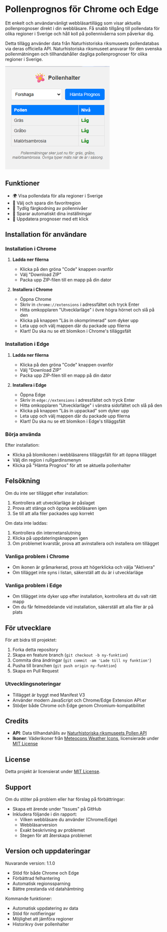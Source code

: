 # Pollenprognos för Chrome och Edge

Ett enkelt och användarvänligt webbläsartillägg som visar aktuella pollenprognoser direkt i din webbläsare. Få snabb tillgång till pollendata för olika regioner i Sverige och håll koll på pollennivåerna som påverkar dig.

Detta tillägg använder data från Naturhistoriska riksmuseets pollendatabas via deras officiella API. Naturhistoriska riksmuseet ansvarar för den svenska pollenmätningen och tillhandahåller dagliga pollenprognoser för olika regioner i Sverige.

![Pollenprognos Screenshot](image.png)

## Funktioner

- 🌍 Visa pollendata för alla regioner i Sverige
- 🎯 Välj och spara din favoritregion
- 🎨 Tydlig färgkodning av pollennivåer
- 💾 Sparar automatiskt dina inställningar
- 🔄 Uppdatera prognoser med ett klick

## Installation för användare

### Installation i Chrome

1. **Ladda ner filerna**
   - Klicka på den gröna "Code" knappen ovanför
   - Välj "Download ZIP"
   - Packa upp ZIP-filen till en mapp på din dator

2. **Installera i Chrome**
   - Öppna Chrome
   - Skriv in `chrome://extensions` i adressfältet och tryck Enter
   - Hitta omkopplaren "Utvecklarläge" i övre högra hörnet och slå på den
   - Klicka på knappen "Läs in okomprimerad" som dyker upp
   - Leta upp och välj mappen där du packade upp filerna
   - Klart! Du ska nu se ett blomikon i Chrome's tilläggsfält

### Installation i Edge

1. **Ladda ner filerna**
   - Klicka på den gröna "Code" knappen ovanför
   - Välj "Download ZIP"
   - Packa upp ZIP-filen till en mapp på din dator

2. **Installera i Edge**
   - Öppna Edge
   - Skriv in `edge://extensions` i adressfältet och tryck Enter
   - Hitta omkopplaren "Utvecklarläge" i vänstra sidofältet och slå på den
   - Klicka på knappen "Läs in uppackad" som dyker upp
   - Leta upp och välj mappen där du packade upp filerna
   - Klart! Du ska nu se ett blomikon i Edge's tilläggsfält

### Börja använda

Efter installation:
- Klicka på blomikonen i webbläsarens tilläggsfält för att öppna tillägget
- Välj din region i rullgardinsmenyn
- Klicka på "Hämta Prognos" för att se aktuella pollenhalter

## Felsökning

Om du inte ser tillägget efter installation:
1. Kontrollera att utvecklarläge är påslaget
2. Prova att stänga och öppna webbläsaren igen
3. Se till att alla filer packades upp korrekt

Om data inte laddas:
1. Kontrollera din internetanslutning
2. Klicka på uppdateringsknappen igen
3. Om problemet kvarstår, prova att avinstallera och installera om tillägget

### Vanliga problem i Chrome
- Om ikonen är gråmarkerad, prova att högerklicka och välja "Aktivera"
- Om tillägget inte syns i listan, säkerställ att du är i utvecklarläge

### Vanliga problem i Edge
- Om tillägget inte dyker upp efter installation, kontrollera att du valt rätt mapp
- Om du får felmeddelande vid installation, säkerställ att alla filer är på plats

## För utvecklare

För att bidra till projektet:
1. Forka detta repository
2. Skapa en feature branch (`git checkout -b ny-funktion`)
3. Commita dina ändringar (`git commit -am 'Lade till ny funktion'`)
4. Pusha till branchen (`git push origin ny-funktion`)
5. Skapa en Pull Request

### Utvecklingsnoteringar
- Tillägget är byggt med Manifest V3
- Använder modern JavaScript och Chrome/Edge Extension API:er
- Stödjer både Chrome och Edge genom Chromium-kompatibilitet

## Credits
- **API**: Data tillhandahålls av [Naturhistoriska riksmuseets Pollen API](https://api.pollenrapporten.se/docs)
- **Ikoner**: Väderikoner från [Meteocons Weather Icons](https://iconduck.com/sets/meteocons-weather-icons), licensierade under [MIT License](https://opensource.org/licenses/MIT)

## License
Detta projekt är licensierat under [MIT License](https://opensource.org/licenses/MIT).

## Support

Om du stöter på problem eller har förslag på förbättringar:
- Skapa ett ärende under "Issues" på GitHub
- Inkludera följande i din rapport:
  - Vilken webbläsare du använder (Chrome/Edge)
  - Webbläsarversion
  - Exakt beskrivning av problemet
  - Stegen för att återskapa problemet

## Version och uppdateringar

Nuvarande version: 1.1.0
- Stöd för både Chrome och Edge
- Förbättrad felhantering
- Automatisk regionssparning
- Bättre prestanda vid datahämtning

Kommande funktioner:
- Automatisk uppdatering av data
- Stöd för notifieringar
- Möjlighet att jämföra regioner
- Historikvy över pollenhalter